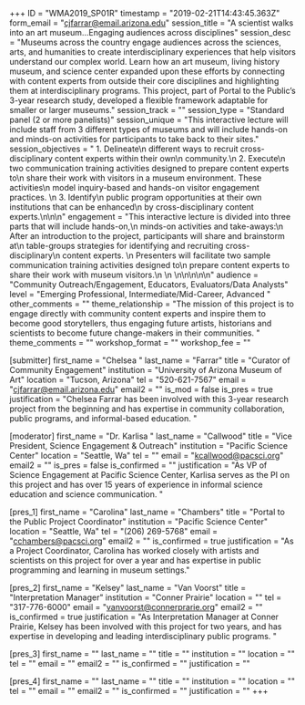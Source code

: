 +++
ID = "WMA2019_SP01R"
timestamp = "2019-02-21T14:43:45.363Z"
form_email = "cjfarrar@email.arizona.edu"
session_title = "A scientist walks into an art museum…Engaging audiences across disciplines"
session_desc = "Museums across the country engage audiences across the sciences, arts, and humanities to create interdisciplinary experiences that help visitors understand our complex world. Learn how an art museum, living history museum, and science center expanded upon these efforts by connecting with content experts from outside their core disciplines and highlighting them at interdisciplinary programs. This project, part of Portal to the Public’s 3-year research study, developed a flexible framework adaptable for smaller or larger museums."
session_track = ""
session_type = "Standard panel (2 or more panelists)"
session_unique = "This interactive lecture will include staff from 3 different types of museums and will include hands-on and minds-on activities for participants to take back to their sites."
session_objectives = " 1.     Delineate\n  different ways to recruit cross-disciplinary content experts within their own\n  community.\n  2.     Execute\n  two communication training activities designed to prepare content experts to\n  share their work with visitors in a museum environment. These activities\n  model inquiry-based and hands-on visitor engagement practices. \n  3.     Identify\n  public program opportunities at their own institutions that can be enhanced\n  by cross-disciplinary content experts.\n\n\n"
engagement = "This interactive lecture is divided into three parts that will include hands-on,\n  minds-on activities and take-aways:\n  After an introduction to the project, participants will share and brainstorm at\n  table-groups strategies for identifying and recruiting cross-disciplinary\n  content experts. \n  Presenters will facilitate two sample communication training activities designed to\n  prepare content experts to share their work with museum visitors.\n  \n \n\n\n\n\n"
audience = "Community Outreach/Engagement, Educators, Evaluators/Data Analysts"
level = "Emerging Professional, Intermediate/Mid-Career, Advanced   "
other_comments = ""
theme_relationship = "The mission of this project is to engage directly with community content experts and inspire them to become good storytellers, thus engaging future artists, historians and scientists to become future change-makers in their communities.  "
theme_comments = ""
workshop_format = ""
workshop_fee = ""

[submitter]
first_name = "Chelsea "
last_name = "Farrar"
title = "Curator of Community Engagement"
institution = "University of Arizona Museum of Art"
location = "Tucson, Arizona"
tel = "520-621-7567"
email = "cjfarrar@email.arizona.edu"
email2 = ""
is_mod = false
is_pres = true
justification = "Chelsea Farrar has been involved with this 3-year research project from the beginning and has expertise in community collaboration, public programs, and informal-based education. "

[moderator]
first_name = "Dr. Karlisa "
last_name = "Callwood"
title = "Vice President, Science Engagement & Outreach"
institution = "Pacific Science Center"
location = "Seattle, Wa"
tel = ""
email = "kcallwood@pacsci.org"
email2 = ""
is_pres = false
is_confirmed = ""
justification = "As VP of Science Engagement at Pacific Science Center, Karlisa serves as the PI on this project and has over 15 years of experience in informal science education and science communication.   "

[pres_1]
first_name = "Carolina"
last_name = "Chambers"
title = "Portal to the Public Project Coordinator"
institution = "Pacific Science Center"
location = "Seattle, Wa"
tel = "(206) 269-5768"
email = "cchambers@pacsci.org"
email2 = ""
is_confirmed = true
justification = "As a Project Coordinator, Carolina has worked closely with artists and scientists on this project for over a year and has expertise in public programming and learning in museum settings."

[pres_2]
first_name = "Kelsey"
last_name = "Van Voorst"
title = "Interpretation Manager"
institution = "Conner Prairie"
location = ""
tel = "317-776-6000"
email = "vanvoorst@connerprarie.org"
email2 = ""
is_confirmed = true
justification = "As Interpretation Manager at Conner Prairie, Kelsey has been involved with this project for two years, and has expertise in developing and leading interdisciplinary public programs. "

[pres_3]
first_name = ""
last_name = ""
title = ""
institution = ""
location = ""
tel = ""
email = ""
email2 = ""
is_confirmed = ""
justification = ""

[pres_4]
first_name = ""
last_name = ""
title = ""
institution = ""
location = ""
tel = ""
email = ""
email2 = ""
is_confirmed = ""
justification = ""
+++
